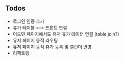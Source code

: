 ## Todos

-   로그인 인증 추가
-   휴가 테이블 <-> 프론트 연결
-   어드민 페이지에서도 유저 휴가 데이터 연결 (table join?)
-   유저 페이지 동적 라우팅
-   유저 페이지 동적 휴가 등록 및 캘린더 반영
-   리팩토링

